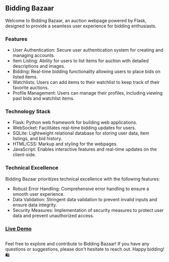 ## Bidding Bazaar

Welcome to Bidding Bazaar, an auction webpage powered by Flask, designed to provide a seamless user experience for bidding enthusiasts.

### Features
- User Authentication: Secure user authentication system for creating and managing accounts.
- Item Listing: Ability for users to list items for auction with detailed descriptions and images.
- Bidding: Real-time bidding functionality allowing users to place bids on listed items.
- Watchlists: Users can add items to their watchlist to keep track of their favorite auctions.
- Profile Management: Users can manage their profiles, including viewing past bids and watchlist items.

### Technology Stack
- Flask: Python web framework for building web applications.
- WebSocket: Facilitates real-time bidding updates for users.
- SQLite: Lightweight relational database for storing user data, item listings, and bid history.
- HTML/CSS: Markup and styling for the webpages.
- JavaScript: Enables interactive features and real-time updates on the client-side.

### Technical Excellence
Bidding Bazaar prioritizes technical excellence with the following features:

- Robust Error Handling: Comprehensive error handling to ensure a smooth user experience.
- Data Validation: Stringent data validation to prevent invalid inputs and ensure data integrity.
- Security Measures: Implementation of security measures to protect user data and prevent unauthorized access.

### [Live Demo](https://biddingbazzar.onrender.com/)

## 
Feel free to explore and contribute to Bidding Bazaar! If you have any questions or suggestions, please don't hesitate to reach out. Happy bidding! 🛍️
